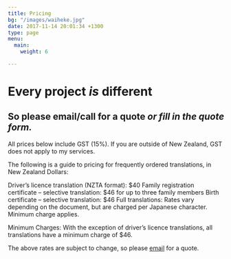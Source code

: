 ```yaml
---
title: Pricing
bg: "/images/waiheke.jpg"
date: 2017-11-14 20:01:34 +1300
type: page
menu:
  main:
    weight: 6

---
```

# Every project _is_ different

## So please email/call for a quote _or fill in the quote form._

All prices below include GST (15%).
If you are outside of New Zealand, GST does not apply to my services.

The following is a guide to pricing for frequently ordered translations, in New Zealand Dollars:

Driver’s licence translation (NZTA format): $40
Family registration certificate – selective translation: $46 for up to three family members
Birth certificate – selective translation: $46
Full translations: Rates vary depending on the document, but are charged per Japanese character. Minimum charge applies.

Minimum Charges: With the exception of driver’s licence translations, all translations have a minimum charge of $46.

The above rates are subject to change, so please [email](mailto:info@kuakatranslations.co.nz) for a quote.